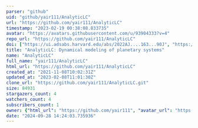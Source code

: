 ```yaml
---
parser: "github"
uid: "github/yair111/AnalyticLC"
url: "https://github.com/yair111/AnalyticLC"
timestamp: "2023-02-19 00:38:08.833735"
avatar: "https://avatars.githubusercontent.com/u/93904333?v=4"
repo_url: "https://github.com/yair111/AnalyticLC"
doi: ["https://ui.adsabs.harvard.edu/abs/2022AJ....163...90J", "https://ui.adsabs.harvard.edu/abs/2023ascl.soft02007J/abstract"]
title: "AnalyticLC: Dynamical modeling of planetary systems"
name: "AnalyticLC"
full_name: "yair111/AnalyticLC"
html_url: "https://github.com/yair111/AnalyticLC"
created_at: "2021-11-08T10:02:31Z"
updated_at: "2023-02-08T11:01:30Z"
clone_url: "https://github.com/yair111/AnalyticLC.git"
size: 84931
stargazers_count: 4
watchers_count: 4
subscribers_count: 1
owner: {"html_url": "https://github.com/yair111", "avatar_url": "https://avatars.githubusercontent.com/u/93904333?v=4", "login": "yair111", "type": "User"}
date: "2024-09-28 14:24:03.735936"
---
```

